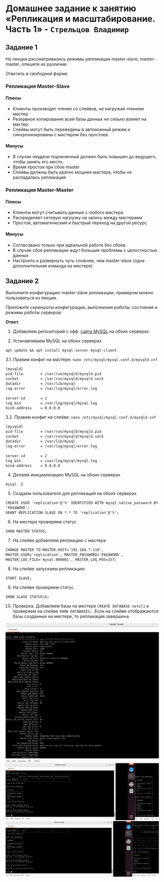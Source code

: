 # Домашнее задание к занятию «Репликация и масштабирование. Часть 1»  - `Стрельцов Владимир`

## Задание 1

На лекции рассматривались режимы репликации master-slave, master-master, опишите их различия.

*Ответить в свободной форме.*

### Репликация Master-Slave
#### Плюсы
- Клиенты производят чтение со слейвов, не нагружая чтением мастер.
- Резервное копирование всей базы данных не сильно влияет на мастер.
- Слейвы могут быть переведены в автономный режим и синхронизированы с мастером без простоев.
#### Минусы
- В случае неудачи подчиненный должен быть повышен до ведущего, чтобы занять его место.
- Время простоя при сбое master
- Слейвы должны быть кратно мощнее мастера, чтобы не распадалась репликация

### Репликация Master-Master
#### Плюсы
- Клиенты могут считывать данные с любого мастера
- Распределяет сетевую нагрузку на запись между мастерами
- Простой, автоматический и быстрый переход на другой ресурс
#### Минусы
- Согласовано только при идеальной работе без сбоев.
- В случае сбоя репликации ждут большие проблемы с целостностью данных
- Настроить и развернуть чуть сложнее, чем master-slave (одна дополнительная команда на местере)


## Задание 2

Выполните конфигурацию master-slave репликации, примером можно пользоваться из лекции.

*Приложите скриншоты конфигурации, выполнения работы: состояния и режимы работы серверов.*

**Ответ.**

1.  Добавляем репозиторий с офф. [сайта MySQL](https://dev.mysql.com/downloads/repo/apt/) на обоих серверах

2. Устанавливаем MySQL на обоих серверах
```
apt update && apt install mysql-server mysql-client
```
3.1. Правим конфиг на мастере:
`nano /etc/mysql/mysql.conf.d/mysqld.cnf`
```
[mysqld]
pid-file        = /var/run/mysqld/mysqld.pid
socket          = /var/run/mysqld/mysqld.sock
datadir         = /var/lib/mysql
log-error       = /var/log/mysql/error.log

server-id       = 1
log_bin         = /var/log/mysql/mysql.log
bind-address    = 0.0.0.0
```
3.2. Правим конфиг на слейве:
`nano /etc/mysql/mysql.conf.d/mysqld.cnf`
```
[mysqld]
pid-file        = /var/run/mysqld/mysqld.pid
socket          = /var/run/mysqld/mysqld.sock
datadir         = /var/lib/mysql
log-error       = /var/log/mysql/error.log

server-id       = 2
log_bin         = /var/log/mysql/mysql.log
bind-address    = 0.0.0.0
```
4. Делаем инициализацию MySQL на обоих серверах
```
mysql -I
```
5. Создаем пользователя для репликаций на обоих серверах
```
CREATE USER 'replication'@'%' IDENTIFIED WITH mysql_native_password BY 'PA$$WORD';
GRANT REPLICATION SLAVE ON *.* TO 'replication'@'%';
 ```
6. На местере проверяем статус
```
SHOW MASTER STATUS;
```
7. На слейве добавляем реплиацию с мастера
```
CHANGE MASTER TO MASTER_HOST='192.168.7.110', MASTER_USER='replication', MASTER_PASSWORD='PA$$WORD', MASTER_LOG_FILE='mysql.000001', MASTER_LOG_POS=157;
```
8. На слейве запускаем репликацию
```
START SLAVE;
```
9. На слейве проверяем статус
```
SHOW SLAVE STATUS\G;
```
10. Проверка. Добавляем базы на местере `CREATE DATABASE netol1` и проверяем на слейве `SHOW DATABASES;`. Если на слейве отображаются базы созданные на местере, то репликация завершена.

![скриншот](/img/2023-11-07_16-55-15.png)
![скриншот](/img/2023-11-07_17-01-09.png)
![скриншот](/img/2023-11-07_17-02-21.png)

